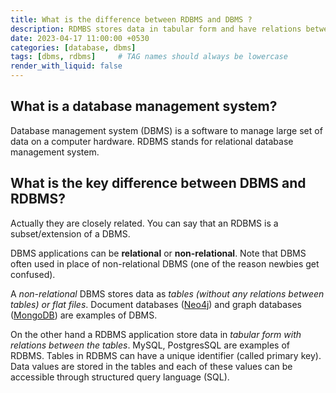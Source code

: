 ```yaml
---
title: What is the difference between RDBMS and DBMS ?
description: RDMBS stores data in tabular form and have relations between those tables while non-relational DBMS stores data in flat files or tables (without any relations between them)
date: 2023-04-17 11:00:00 +0530
categories: [database, dbms]
tags: [dbms, rdbms]     # TAG names should always be lowercase
render_with_liquid: false
---
```

## What is a database management system? 

Database management system (DBMS) is a software to manage large set of data on a computer hardware. RDBMS stands for relational database management system.

## What is the key difference between DBMS and RDBMS? 

Actually they are closely related. You can say that an RDBMS is a subset/extension of a DBMS.  

DBMS applications can be **relational** or **non-relational**. Note that DBMS often used in place of non-relational DBMS (one of the reason newbies get confused).  

A *non-relational* DBMS stores data as *tables (without any relations between tables) or flat files*. Document databases ([Neo4j](https://neo4j.com/)) and graph databases ([MongoDB](https://www.mongodb.com/)) are examples of DBMS.   

On the other hand a RDBMS application store data in *tabular form with relations between the tables*. MySQL, PostgresSQL are examples of RDBMS. Tables in RDBMS can have a unique identifier (called primary key). Data values are stored in the tables and each of these values can be accessible through structured query language (SQL). 